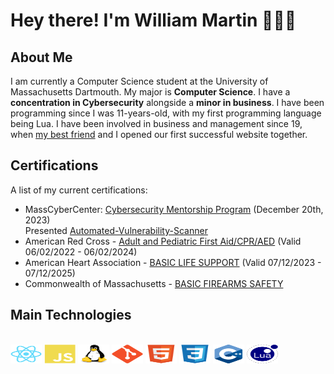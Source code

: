 # Hey there! I'm William Martin 👋🏻😁

## About Me

I am currently a Computer Science student at the University of Massachusetts Dartmouth. My major is <strong>Computer Science</strong>. I have a <strong>concentration in Cybersecurity</strong> alongside a <strong>minor in business</strong>. I have been programming since I was 11-years-old, with my first programming language being Lua. I have been involved in business and management since 19, when [my best friend](https://github.com/tmbailey0304) and I opened our first successful website together.

## Certifications

A list of my current certifications:

-   MassCyberCenter: [Cybersecurity Mentorship Program](./masscybercenter_completion.pdf) (December 20th, 2023)
    <br>Presented [Automated-Vulnerability-Scanner](https://github.com/WillMartin03/Automated-Vulnerability-Scanner)
-   American Red Cross - [Adult and Pediatric First Aid/CPR/AED](./arc_apfa_cpr_aed.pdf) (Valid 06/02/2022 - 06/02/2024)
-   American Heart Association - [BASIC LIFE SUPPORT](./aha_bls.pdf) (Valid 07/12/2023 - 07/12/2025)
-   Commonwealth of Massachusetts - [BASIC FIREARMS SAFETY](./basic_firearms_safety.pdf)

## Main Technologies

<div style="display: inline_block"><br>
	<img align="center" alt="React" height="30" width="50" src="https://raw.githubusercontent.com/devicons/devicon/master/icons/react/react-original.svg">
	<img align="center" alt="Javascript" height="30" width="50" src="https://raw.githubusercontent.com/devicons/devicon/master/icons/javascript/javascript-plain.svg">
	<img align="center" alt="Linux" height="30" width="50" src="https://raw.githubusercontent.com/devicons/devicon/55609aa5bd817ff167afce0d965585c92040787a/icons/linux/linux-original.svg">
	<img align="center" alt="Git" height="30" width="50" src="https://raw.githubusercontent.com/devicons/devicon/55609aa5bd817ff167afce0d965585c92040787a/icons/git/git-original.svg">
	<img align="center" alt="HTML" height="30" width="50" src="https://raw.githubusercontent.com/devicons/devicon/master/icons/html5/html5-original.svg">
	<img align="center" alt="CSS" height="30" width="50" src="https://raw.githubusercontent.com/devicons/devicon/master/icons/css3/css3-original.svg">
	<img align="center" alt="C++" height="30" width="50" src="https://raw.githubusercontent.com/devicons/devicon/55609aa5bd817ff167afce0d965585c92040787a/icons/cplusplus/cplusplus-original.svg">
	<img align="center" alt="Lua" height="30" width="50" src="https://raw.githubusercontent.com/devicons/devicon/55609aa5bd817ff167afce0d965585c92040787a/icons/lua/lua-original.svg">
</div>
